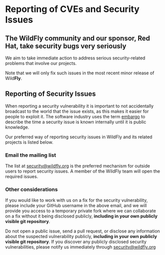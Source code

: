 # Reporting of CVEs and Security Issues

## The WildFly community and our sponsor, Red Hat, take security bugs very seriously

We aim to take immediate action to address serious security-related problems that involve our projects. 

Note that we will only fix such issues in the most recent minor release of Wild<strong>Fly</strong>.</p>

## Reporting of Security Issues

When reporting a security vulnerability it is important to not accidentally broadcast to the world that the issue exists, as this makes it easier for people to exploit it. The software industry uses the term <a href="https://www.redhat.com/en/blog/security-embargoes-red-hat">embargo</a> to describe the time a security issue is known internally until it is public knowledge.

Our preferred way of reporting security issues in WildFly and its related projects is listed below.

### Email the mailing list</h2>

The list at <a href="mailto:security@wildfly.org">security@wildfly.org</a> is the preferred mechanism for outside users to report security issues. A member of the WildFly team will open the required issues.
    
### Other considerations</h2>

If you would like to work with us on a fix for the security vulnerability, please include your GitHub username in the above email, and we will provide you access to a temporary private fork where we can collaborate on a fix without it being disclosed publicly, **including in your own publicly visible git repository**.

Do not open a public issue, send a pull request, or disclose any information about the suspected vulnerability publicly, **including in your own publicly visible git repository**. If you discover any publicly disclosed security vulnerabilities, please notify us immediately through <a href="mailto:security@wildfly.org">security@wildfly.org
